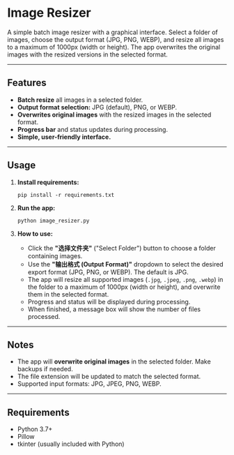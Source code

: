 # Image Resizer

A simple batch image resizer with a graphical interface. Select a folder of images, choose the output format (JPG, PNG, WEBP), and resize all images to a maximum of 1000px (width or height). The app overwrites the original images with the resized versions in the selected format.

---

## Features

- **Batch resize** all images in a selected folder.
- **Output format selection:** JPG (default), PNG, or WEBP.
- **Overwrites original images** with the resized images in the selected format.
- **Progress bar** and status updates during processing.
- **Simple, user-friendly interface.**

---

## Usage

1. **Install requirements:**
   ```
   pip install -r requirements.txt
   ```

2. **Run the app:**
   ```
   python image_resizer.py
   ```

3. **How to use:**
   - Click the **"选择文件夹"** ("Select Folder") button to choose a folder containing images.
   - Use the **"输出格式 (Output Format)"** dropdown to select the desired export format (JPG, PNG, or WEBP). The default is JPG.
   - The app will resize all supported images (`.jpg`, `.jpeg`, `.png`, `.webp`) in the folder to a maximum of 1000px (width or height), and overwrite them in the selected format.
   - Progress and status will be displayed during processing.
   - When finished, a message box will show the number of files processed.

---

## Notes

- The app will **overwrite original images** in the selected folder. Make backups if needed.
- The file extension will be updated to match the selected format.
- Supported input formats: JPG, JPEG, PNG, WEBP.

---

## Requirements

- Python 3.7+
- Pillow
- tkinter (usually included with Python)